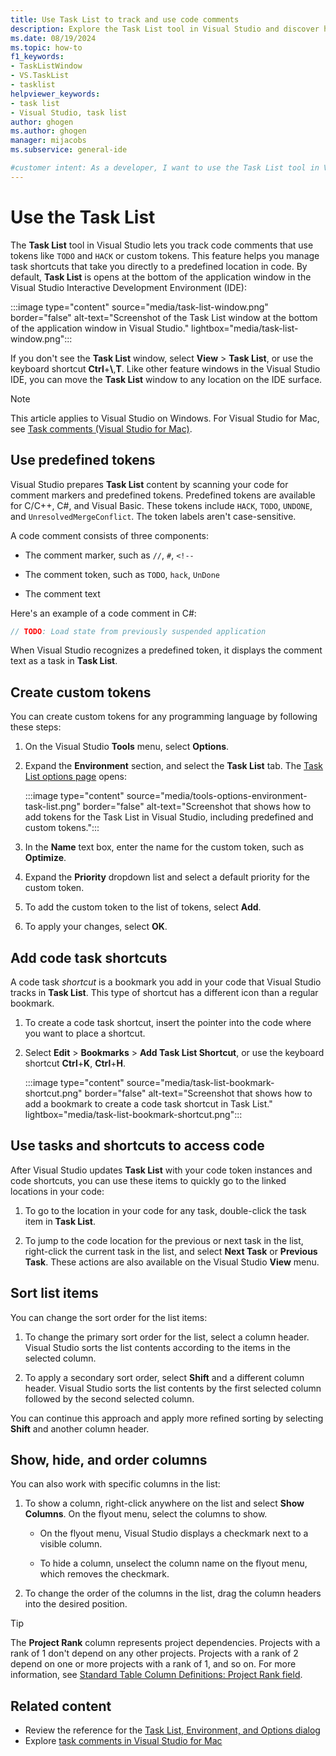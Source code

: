 ```yaml
---
title: Use Task List to track and use code comments
description: Explore the Task List tool in Visual Studio and discover how to efficiently use code comments, including tracking code tokens and managing code shortcuts.
ms.date: 08/19/2024
ms.topic: how-to
f1_keywords:
- TaskListWindow
- VS.TaskList
- tasklist
helpviewer_keywords:
- task list
- Visual Studio, task list
author: ghogen
ms.author: ghogen
manager: mijacobs
ms.subservice: general-ide

#customer intent: As a developer, I want to use the Task List tool in Visual Studio, so I can track tokens in code comments and set up code shortcuts.
---
```


# Use the Task List

The **Task List** tool in Visual Studio lets you track code comments that use tokens like `TODO` and `HACK` or custom tokens. This feature helps you manage task shortcuts that take you directly to a predefined location in code. By default, **Task List** is opens at the bottom of the application window in the Visual Studio Interactive Development Environment (IDE):

:::image type="content" source="media/task-list-window.png" border="false" alt-text="Screenshot of the Task List window at the bottom of the application window in Visual Studio." lightbox="media/task-list-window.png":::

If you don't see the **Task List** window, select **View** > **Task List**, or use the keyboard shortcut **Ctrl**+**\\**,**T**. Like other feature windows in the Visual Studio IDE, you can move the **Task List** window to any location on the IDE surface.

> [!NOTE]
> This article applies to Visual Studio on Windows. For Visual Studio for Mac, see [Task comments (Visual Studio for Mac)](/visualstudio/mac/task-comments).

## Use predefined tokens

Visual Studio prepares **Task List** content by scanning your code for comment markers and predefined tokens. Predefined tokens are available for C/C++, C#, and Visual Basic. These tokens include `HACK`, `TODO`, `UNDONE`, and `UnresolvedMergeConflict`. The token labels aren't case-sensitive.

A code comment consists of three components:

- The comment marker, such as `//`, `#`, `<!--`

- The comment token, such as `TODO`, `hack`, `UnDone`

- The comment text

Here's an example of a code comment in C#:

```csharp
// TODO: Load state from previously suspended application
```

When Visual Studio recognizes a predefined token, it displays the comment text as a task in **Task List**.

## Create custom tokens

You can create custom tokens for any programming language by following these steps:

1. On the Visual Studio **Tools** menu, select **Options**.

1. Expand the **Environment** section, and select the **Task List** tab. The [Task List options page](reference/task-list-environment-options-dialog-box.md) opens:

   :::image type="content" source="media/tools-options-environment-task-list.png" border="false" alt-text="Screenshot that shows how to add tokens for the Task List in Visual Studio, including predefined and custom tokens.":::

1. In the **Name** text box, enter the name for the custom token, such as **Optimize**.

1. Expand the **Priority** dropdown list and select a default priority for the custom token.

1. To add the custom token to the list of tokens, select **Add**.

1. To apply your changes, select **OK**.

## Add code task shortcuts

A code task *shortcut* is a bookmark you add in your code that Visual Studio tracks in **Task List**. This type of shortcut has a different icon than a regular bookmark.

1. To create a code task shortcut, insert the pointer into the code where you want to place a shortcut.

1. Select **Edit** > **Bookmarks** > **Add Task List Shortcut**, or use the keyboard shortcut **Ctrl**+**K**, **Ctrl**+**H**.

   :::image type="content" source="media/task-list-bookmark-shortcut.png" border="false" alt-text="Screenshot that shows how to add a bookmark to create a code task shortcut in Task List." lightbox="media/task-list-bookmark-shortcut.png":::

## Use tasks and shortcuts to access code

After Visual Studio updates **Task List** with your code token instances and code shortcuts, you can use these items to quickly go to the linked locations in your code:

1. To go to the location in your code for any task, double-click the task item in **Task List**.

1. To jump to the code location for the previous or next task in the list, right-click the current task in the list, and select **Next Task** or **Previous Task**. These actions are also available on the Visual Studio **View** menu.

## Sort list items

You can change the sort order for the list items:

1. To change the primary sort order for the list, select a column header. Visual Studio sorts the list contents according to the items in the selected column.

1. To apply a secondary sort order, select **Shift** and a different column header. Visual Studio sorts the list contents by the first selected column followed by the second selected column.

You can continue this approach and apply more refined sorting by selecting **Shift** and another column header.

## Show, hide, and order columns

You can also work with specific columns in the list:

1. To show a column, right-click anywhere on the list and select **Show Columns**. On the flyout menu, select the columns to show.

   - On the flyout menu, Visual Studio displays a checkmark next to a visible column.

   - To hide a column, unselect the column name on the flyout menu, which removes the checkmark.

1. To change the order of the columns in the list, drag the column headers into the desired position.

> [!TIP]
> The **Project Rank** column represents project dependencies. Projects with a rank of 1 don't depend on any other projects. Projects with a rank of 2 depend on one or more projects with a rank of 1, and so on. For more information, see [Standard Table Column Definitions: Project Rank field](/dotnet/api/microsoft.visualstudio.shell.tablecontrol.standardtablecolumndefinitions.projectrank).

## Related content

- Review the reference for the [Task List, Environment, and Options dialog](../ide/reference/task-list-environment-options-dialog-box.md)
- Explore [task comments in Visual Studio for Mac](/visualstudio/mac/task-comments)
